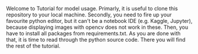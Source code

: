 Welcome to Tutorial for model usage. Primarly, it is useful to clone this repository to your local machine. Secondly, you need to fire up your 
favourite python editor, but it can't be a notebook IDE (e.g. Kaggle, Jupyter), because displaying images with opencv does not work in these.
Then, you have to install all packages from requirements.txt. As you are done with that, it is time to read through the python source code. There you will find the rest of the tutorial.
